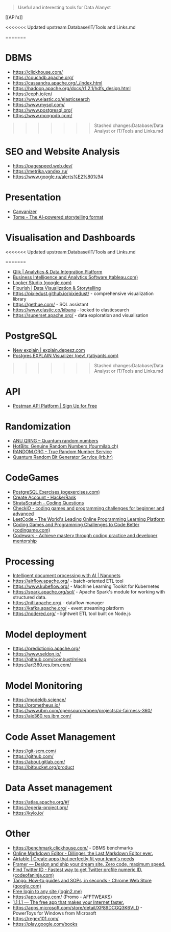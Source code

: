>Useful and interesting tools for Data Alanyst

[[API's]]

<<<<<<< Updated upstream:Database/IT/Tools and Links.md

=======
# DBMS
- https://clickhouse.com/
- https://couchdb.apache.org/
- https://cassandra.apache.org/_/index.html
- https://hadoop.apache.org/docs/r1.2.1/hdfs_design.html
- https://ceph.io/en/
- https://www.elastic.co/elasticsearch
- https://www.mysql.com/
- https://www.postgresql.org/
- https://www.mongodb.com/
>>>>>>> Stashed changes:Database/Data Analyst or IT/Tools and Links.md
# SEO and Website Analysis
- https://pagespeed.web.dev/
- https://metrika.yandex.ru/
- https://www.google.ru/alerts%E2%80%94


# Presentation
- [Canvanizer](https://canvanizer.com/)
- [Tome - The AI-powered storytelling format](https://beta.tome.app/)

# Visualisation and Dashboards
<<<<<<< Updated upstream:Database/IT/Tools and Links.md

=======
- [Qlik | Analytics & Data Integration Platform](https://www.qlik.com/us/)
- [Business Intelligence and Analytics Software (tableau.com)](https://www.tableau.com/)
- [Looker Studio (google.com)](https://lookerstudio.google.com/u/0/navigation/reporting)
- [Flourish | Data Visualization & Storytelling](https://flourish.studio/)
- https://pixiedust.github.io/pixiedust/ - comprehensive visualization library
- https://gethue.com/ - SQL assistant
- https://www.elastic.co/kibana - locked to elasticsearch
- https://superset.apache.org/ - data exploration and visualisation
# PostgreSQL 
- [New explain | explain.depesz.com](https://explain.depesz.com/)
- [Postgres EXPLAIN Visualizer (pev) (tatiyants.com)](http://tatiyants.com/pev/#/plans)
>>>>>>> Stashed changes:Database/Data Analyst or IT/Tools and Links.md

# API
- [Postman API Platform | Sign Up for Free](https://www.postman.com/)

# Randomization
- [ANU QRNG – Quantum random numbers](http://150.203.48.55/index.php)
- [HotBits: Genuine Random Numbers (fourmilab.ch)](https://www.fourmilab.ch/hotbits/)
- [RANDOM.ORG - True Random Number Service](https://www.random.org/)
- [Quantum Random Bit Generator Service (irb.hr)](http://random.irb.hr/)

# CodeGames
- [PostgreSQL Exercises (pgexercises.com)](https://pgexercises.com/)
- [Create Account - HackerRank](https://www.hackerrank.com/create-account/)
- [StrataScratch - Coding Questions](https://platform.stratascratch.com/coding?code_type=1)
- [CheckiO - coding games and programming challenges for beginner and advanced](https://checkio.org/)
- [LeetCode - The World's Leading Online Programming Learning Platform](https://leetcode.com/)
- [Coding Games and Programming Challenges to Code Better (codingame.com)](https://www.codingame.com/start)
- [Codewars - Achieve mastery through coding practice and developer mentorship](https://www.codewars.com/)

# Processing
- [Intelligent document processing with AI | Nanonets](https://nanonets.com/)
- https://airflow.apache.org/ - batch-oriented ETL tool
- https://www.kubeflow.org/ - Machine Learning Toolkit for Kubernetes
- https://spark.apache.org/sql/ - Apache Spark's module for working with structured data.
- https://nifi.apache.org/ - dataflow manager
- https://kafka.apache.org/ - event streaming platform
- https://nodered.org/ - lightweit ETL tool built on Node.js

# Model deployment
- https://predictionio.apache.org/
- https://www.seldon.io/
- https://github.com/combust/mleap
- https://art360.res.ibm.com/

# Model Monitoring
- https://modeldb.science/
- https://prometheus.io/
- https://www.ibm.com/opensource/open/projects/ai-fairness-360/
- https://aix360.res.ibm.com/

# Code Asset Management
- https://git-scm.com/
- https://github.com/
- https://about.gitlab.com/
- https://bitbucket.org/product

# Data Asset management
- https://atlas.apache.org/#/
- https://egeria-project.org/
- https://kylo.io/
# Other
- https://benchmark.clickhouse.com/ - DBMS benchmarks
- [Online Markdown Editor - Dillinger, the Last Markdown Editor ever.](https://dillinger.io/)
- [Airtable | Create apps that perfectly fit your team's needs](https://www.airtable.com/)
- [Framer — Design and ship your dream site. Zero code, maximum speed.](https://www.framer.com/)
- [Find Twitter ID - Fastest way to get Twitter profile numeric ID. (codeofaninja.com)](https://www.codeofaninja.com/tools/find-twitter-id/)
- [Tango: How-to guides and SOPs, in seconds - Chrome Web Store (google.com)](https://chrome.google.com/webstore/detail/tango-how-to-guides-and-s/lggdbpblkekjjbobadliahffoaobaknh)
- [Free login to any site (login2.me)](http://login2.me/) 
- https://app.adspy.com/  (Promo - AFFTWEAKS)
- [1.1.1.1 — The free app that makes your Internet faster.](https://1.1.1.1/) 
- https://apps.microsoft.com/store/detail/XP89DCGQ3K6VLD - PowerToys for Windows from Microsoft
- https://regex101.com/
- https://play.google.com/books